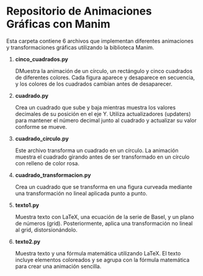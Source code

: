 # Repositorio de Animaciones Gráficas con Manim

Esta carpeta contiene 6 archivos que implementan diferentes animaciones y transformaciones gráficas utilizando la biblioteca Manim.

1. **cinco_cuadrados.py**
   
   DMuestra la animación de un círculo, un rectángulo y cinco cuadrados de diferentes colores. Cada figura aparece y desaparece en secuencia, y los colores de los cuadrados cambian antes de desaparecer.

2. **cuadrado.py**
   
    Crea un cuadrado que sube y baja mientras muestra los valores decimales de su posición en el eje Y. Utiliza actualizadores (updaters) para mantener el número decimal junto al cuadrado y actualizar su valor conforme se mueve.

3. **cuadrado_circulo.py**
   
    Este archivo transforma un cuadrado en un círculo. La animación muestra el cuadrado girando antes de ser transformado en un círculo con relleno de color rosa.

4. **cuadrado_transformacion.py**

   Crea un cuadrado que se transforma en una figura curveada mediante una transformación no lineal aplicada punto a punto.

5. **texto1.py**
   
   Muestra texto con LaTeX, una ecuación de la serie de Basel, y un plano de números (grid). Posteriormente, aplica una transformación no lineal al grid, distorsionándolo.

6. **texto2.py**

   Muestra texto y una fórmula matemática utilizando LaTeX. El texto incluye elementos coloreados y se agrupa con la fórmula matemática para crear una animación sencilla.
